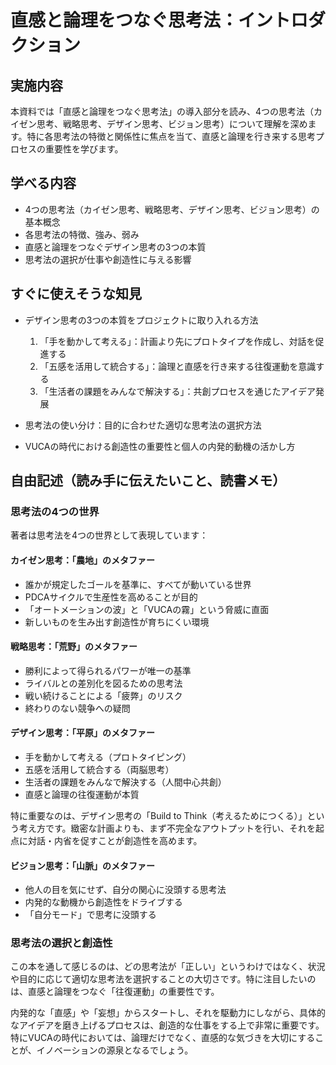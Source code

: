 # 直感と論理をつなぐ思考法：イントロダクション

## 実施内容
本資料では「直感と論理をつなぐ思考法」の導入部分を読み、4つの思考法（カイゼン思考、戦略思考、デザイン思考、ビジョン思考）について理解を深めます。特に各思考法の特徴と関係性に焦点を当て、直感と論理を行き来する思考プロセスの重要性を学びます。

## 学べる内容
- 4つの思考法（カイゼン思考、戦略思考、デザイン思考、ビジョン思考）の基本概念
- 各思考法の特徴、強み、弱み
- 直感と論理をつなぐデザイン思考の3つの本質
- 思考法の選択が仕事や創造性に与える影響

## すぐに使えそうな知見
- デザイン思考の3つの本質をプロジェクトに取り入れる方法
  1. 「手を動かして考える」：計画より先にプロトタイプを作成し、対話を促進する
  2. 「五感を活用して統合する」：論理と直感を行き来する往復運動を意識する
  3. 「生活者の課題をみんなで解決する」：共創プロセスを通じたアイデア発展

- 思考法の使い分け：目的に合わせた適切な思考法の選択方法
- VUCAの時代における創造性の重要性と個人の内発的動機の活かし方

## 自由記述（読み手に伝えたいこと、読書メモ）

### 思考法の4つの世界
著者は思考法を4つの世界として表現しています：

#### カイゼン思考：「農地」のメタファー
- 誰かが規定したゴールを基準に、すべてが動いている世界
- PDCAサイクルで生産性を高めることが目的
- 「オートメーションの波」と「VUCAの霧」という脅威に直面
- 新しいものを生み出す創造性が育ちにくい環境

#### 戦略思考：「荒野」のメタファー
- 勝利によって得られるパワーが唯一の基準
- ライバルとの差別化を図るための思考法
- 戦い続けることによる「疲弊」のリスク
- 終わりのない競争への疑問

#### デザイン思考：「平原」のメタファー
- 手を動かして考える（プロトタイピング）
- 五感を活用して統合する（両脳思考）
- 生活者の課題をみんなで解決する（人間中心共創）
- 直感と論理の往復運動が本質

特に重要なのは、デザイン思考の「Build to Think（考えるためにつくる）」という考え方です。緻密な計画よりも、まず不完全なアウトプットを行い、それを起点に対話・内省を促すことが創造性を高めます。

#### ビジョン思考：「山脈」のメタファー
- 他人の目を気にせず、自分の関心に没頭する思考法
- 内発的な動機から創造性をドライブする
- 「自分モード」で思考に没頭する

### 思考法の選択と創造性
この本を通して感じるのは、どの思考法が「正しい」というわけではなく、状況や目的に応じて適切な思考法を選択することの大切さです。特に注目したいのは、直感と論理をつなぐ「往復運動」の重要性です。

内発的な「直感」や「妄想」からスタートし、それを駆動力にしながら、具体的なアイデアを磨き上げるプロセスは、創造的な仕事をする上で非常に重要です。特にVUCAの時代においては、論理だけでなく、直感的な気づきを大切にすることが、イノベーションの源泉となるでしょう。 